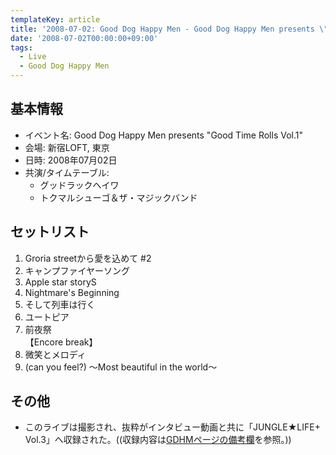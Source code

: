 ```yaml
---
templateKey: article
title: '2008-07-02: Good Dog Happy Men - Good Dog Happy Men presents \"Good Time Rolls Vol.1\" at 新宿LOFT'
date: '2008-07-02T00:00:00+09:00'
tags:
  - Live
  - Good Dog Happy Men
---
```

## 基本情報

* イベント名: Good Dog Happy Men presents "Good Time Rolls Vol.1"
* 会場: 新宿LOFT, 東京
* 日時: 2008年07月02日
* 共演/タイムテーブル:
  * グッドラックヘイワ
  * トクマルシューゴ＆ザ・マジックバンド

## セットリスト

1. Groria streetから愛を込めて #2
1. キャンプファイヤーソング
1. Apple star storyS
1. Nightmare's Beginning
1. そして列車は行く
1. ユートピア
1. 前夜祭<br>
   【Encore break】
1. 微笑とメロディ
1. (can you feel?) ～Most beautiful in the world～

## その他

* このライブは撮影され、抜粋がインタビュー動画と共に「JUNGLE★LIFE+ Vol.3」へ収録された。((収録内容は[GDHMページの備考欄](/articles/band:GDHM#f-6f749f72)を参照。))

